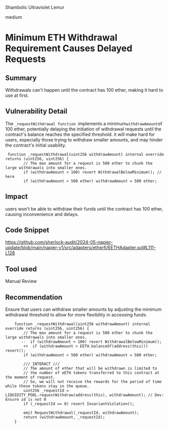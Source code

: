 Shambolic Ultraviolet Lemur

medium

# Minimum ETH Withdrawal Requirement Causes Delayed Requests

## Summary
Withdrawals can't happen until the contract has 100 ether, making it hard to use at first.

## Vulnerability Detail
The ``_requestWithdrawal function ``implements  a minimum`` withdrawAmount ``of 100 ether, potentially delaying the initiation of withdrawal requests until the contract's balance reaches the specified threshold. it will make hard for  users, especially those trying  to withdraw smaller amounts, and may hinder the contract's initial usability.
```solidity
 function _requestWithdrawal(uint256 withdrawAmount) internal override returns (uint256, uint256) {
        // The max amount for a request is 500 ether to chunk the large withdrawals into smaller ones.
        if (withdrawAmount < 100) revert WithdrawalBelowMinimum(); // here
        if (withdrawAmount > 500 ether) withdrawAmount = 500 ether;
```

## Impact
users won't be able to withdraw their funds until the contract has 100 ether, causing inconvenience and delays.


## Code Snippet
https://github.com/sherlock-audit/2024-05-napier-update/blob/main/napier-v1/src/adapters/etherfi/EETHAdapter.sol#L111-L128
## Tool used

Manual Review

## Recommendation
Ensure that users can withdraw smaller amounts by adjusting the minimum withdrawal threshold to allow for more flexibility in accessing funds.
```solidity
    function _requestWithdrawal(uint256 withdrawAmount) internal override returns (uint256, uint256) {
        // The max amount for a request is 500 ether to chunk the large withdrawals into smaller ones.
       --  if (withdrawAmount < 100) revert WithdrawalBelowMinimum();
        ++  if (withdrawAmount > EETH.balanceOf(address(this))) revert();
        if (withdrawAmount > 500 ether) withdrawAmount = 500 ether;

        /// INTERACT ///
        // The amount of ether that will be withdrawn is limited to
        // the number of eETH tokens transferred to this contract at the moment of request.
        // So, we will not receive the rewards for the period of time while these tokens stay in the queue.
        uint256 _requestId = LIQUIDITY_POOL.requestWithdraw(address(this), withdrawAmount); // Dev: Ensure id is not 0
        if (_requestId == 0) revert InvariantViolation(); 

        emit RequestWithdrawal(_requestId, withdrawAmount);
        return (withdrawAmount, _requestId);
    }
```